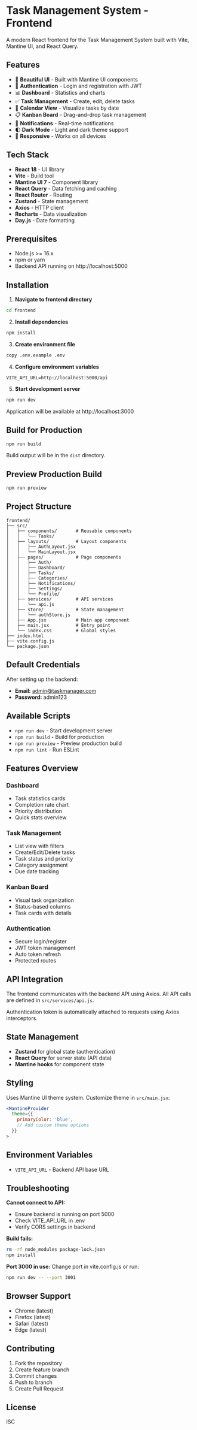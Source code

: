 # Task Management System - Frontend

A modern React frontend for the Task Management System built with Vite, Mantine UI, and React Query.

## Features

- 🎨 **Beautiful UI** - Built with Mantine UI components
- 🔐 **Authentication** - Login and registration with JWT
- 📊 **Dashboard** - Statistics and charts
- ✅ **Task Management** - Create, edit, delete tasks
- 📅 **Calendar View** - Visualize tasks by date
- 📋 **Kanban Board** - Drag-and-drop task management
- 🔔 **Notifications** - Real-time notifications
- 🌓 **Dark Mode** - Light and dark theme support
- 📱 **Responsive** - Works on all devices

## Tech Stack

- **React 18** - UI library
- **Vite** - Build tool
- **Mantine UI 7** - Component library
- **React Query** - Data fetching and caching
- **React Router** - Routing
- **Zustand** - State management
- **Axios** - HTTP client
- **Recharts** - Data visualization
- **Day.js** - Date formatting

## Prerequisites

- Node.js >= 16.x
- npm or yarn
- Backend API running on http://localhost:5000

## Installation

1. **Navigate to frontend directory**
```bash
cd frontend
```

2. **Install dependencies**
```bash
npm install
```

3. **Create environment file**
```bash
copy .env.example .env
```

4. **Configure environment variables**
```env
VITE_API_URL=http://localhost:5000/api
```

5. **Start development server**
```bash
npm run dev
```

Application will be available at http://localhost:3000

## Build for Production

```bash
npm run build
```

Build output will be in the `dist` directory.

## Preview Production Build

```bash
npm run preview
```

## Project Structure

```
frontend/
├── src/
│   ├── components/       # Reusable components
│   │   └── Tasks/
│   ├── layouts/          # Layout components
│   │   ├── AuthLayout.jsx
│   │   └── MainLayout.jsx
│   ├── pages/            # Page components
│   │   ├── Auth/
│   │   ├── Dashboard/
│   │   ├── Tasks/
│   │   ├── Categories/
│   │   ├── Notifications/
│   │   ├── Settings/
│   │   └── Profile/
│   ├── services/         # API services
│   │   └── api.js
│   ├── store/            # State management
│   │   └── authStore.js
│   ├── App.jsx           # Main app component
│   ├── main.jsx          # Entry point
│   └── index.css         # Global styles
├── index.html
├── vite.config.js
└── package.json
```

## Default Credentials

After setting up the backend:
- **Email:** admin@taskmanager.com
- **Password:** admin123

## Available Scripts

- `npm run dev` - Start development server
- `npm run build` - Build for production
- `npm run preview` - Preview production build
- `npm run lint` - Run ESLint

## Features Overview

### Dashboard
- Task statistics cards
- Completion rate chart
- Priority distribution
- Quick stats overview

### Task Management
- List view with filters
- Create/Edit/Delete tasks
- Task status and priority
- Category assignment
- Due date tracking

### Kanban Board
- Visual task organization
- Status-based columns
- Task cards with details

### Authentication
- Secure login/register
- JWT token management
- Auto token refresh
- Protected routes

## API Integration

The frontend communicates with the backend API using Axios. All API calls are defined in `src/services/api.js`.

Authentication token is automatically attached to requests using Axios interceptors.

## State Management

- **Zustand** for global state (authentication)
- **React Query** for server state (API data)
- **Mantine hooks** for component state

## Styling

Uses Mantine UI theme system. Customize theme in `src/main.jsx`:

```jsx
<MantineProvider
  theme={{
    primaryColor: 'blue',
    // Add custom theme options
  }}
>
```

## Environment Variables

- `VITE_API_URL` - Backend API base URL

## Troubleshooting

**Cannot connect to API:**
- Ensure backend is running on port 5000
- Check VITE_API_URL in .env
- Verify CORS settings in backend

**Build fails:**
```bash
rm -rf node_modules package-lock.json
npm install
```

**Port 3000 in use:**
Change port in vite.config.js or run:
```bash
npm run dev -- --port 3001
```

## Browser Support

- Chrome (latest)
- Firefox (latest)
- Safari (latest)
- Edge (latest)

## Contributing

1. Fork the repository
2. Create feature branch
3. Commit changes
4. Push to branch
5. Create Pull Request

## License

ISC
